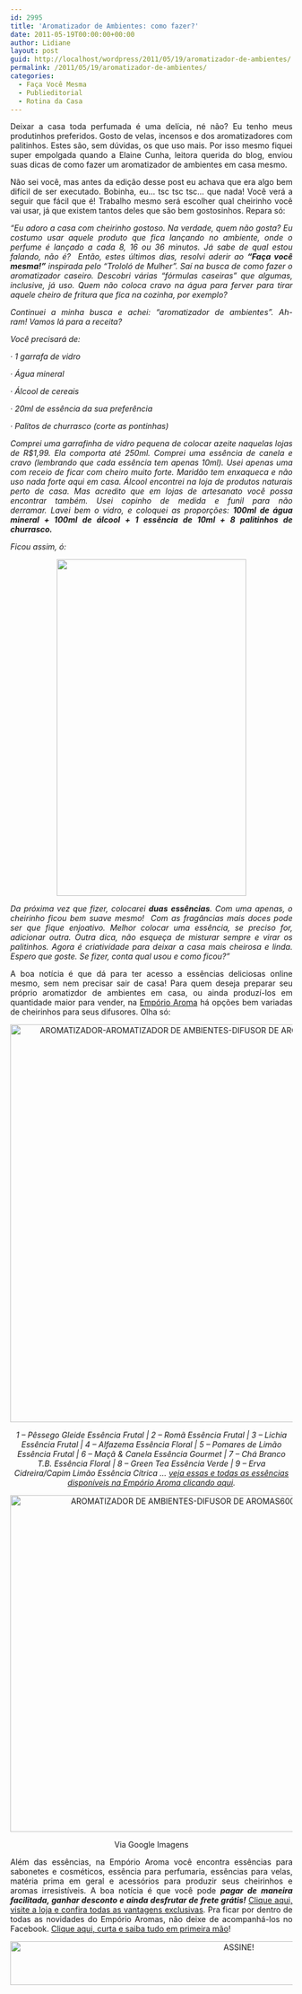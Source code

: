 ```yaml
---
id: 2995
title: 'Aromatizador de Ambientes: como fazer?'
date: 2011-05-19T00:00:00+00:00
author: Lidiane
layout: post
guid: http://localhost/wordpress/2011/05/19/aromatizador-de-ambientes/
permalink: /2011/05/19/aromatizador-de-ambientes/
categories:
  - Faça Você Mesma
  - Publieditorial
  - Rotina da Casa
---
```

<p style="text-align: justify;">
  Deixar a casa toda perfumada é uma delícia, né não? Eu tenho meus produtinhos preferidos. Gosto de velas, incensos e dos aromatizadores com palitinhos. Estes são, sem dúvidas, os que uso mais. Por isso mesmo fiquei super empolgada quando a Elaine Cunha, leitora querida do blog, enviou suas dicas de como fazer um aromatizador de ambientes em casa mesmo.
</p>

<p style="text-align: justify;" align="justify">
  Não sei você, mas antes da edição desse post eu achava que era algo bem difícil de ser executado. Bobinha, eu… tsc tsc tsc… que nada! Você verá a seguir que fácil que é! Trabalho mesmo será escolher qual cheirinho você vai usar, já que existem tantos deles que são bem gostosinhos. Repara só:
</p>

<p style="text-align: justify;" align="justify">
  <em>&#8220;Eu adoro a casa com cheirinho gostoso. Na verdade, quem não gosta? Eu costumo usar aquele produto que fica lançando no ambiente, onde o perfume é lançado a cada 8, 16 ou 36 minutos. Já sabe de qual estou falando, não é?  </em><em>Então, estes últimos dias, resolvi aderir ao <strong>“Faça você mesma!”</strong> inspirada pelo “Trololó de Mulher”. Saí na busca de como fazer o aromatizador caseiro. Descobri várias “fórmulas caseiras” que algumas, inclusive, já uso. Quem não coloca cravo na água para ferver para tirar aquele cheiro de fritura que fica na cozinha, por exemplo?</em>
</p>

<p style="text-align: justify;">
  <em>Continuei a minha busca e achei: “aromatizador de ambientes”. Ah-ram! </em><em>Vamos lá para a receita?</em>
</p>

<p style="text-align: justify;">
  <em>Você precisará de:</em>
</p>

<p style="text-align: justify;">
  <em>· 1 garrafa de vidro</em>
</p>

<p style="text-align: justify;">
  <em>· Água mineral</em>
</p>

<p style="text-align: justify;">
  <em>· Álcool de cereais</em>
</p>

<p style="text-align: justify;">
  <em>· 20ml de essência da sua preferência</em>
</p>

<p style="text-align: justify;">
  <em>· Palitos de churrasco (corte as pontinhas)</em>
</p>

<p style="text-align: justify;">
  <em>Comprei uma garrafinha de vidro pequena de colocar azeite naquelas lojas de R$1,99. Ela comporta até 250ml. Comprei uma essência de canela e cravo (lembrando que cada essência tem apenas 10ml). Usei apenas uma com receio de ficar com cheiro muito forte. Maridão tem enxaqueca e não uso nada forte aqui em casa. Álcool encontrei na loja de produtos naturais perto de casa. Mas acredito que em lojas de artesanato você possa encontrar também. Usei copinho de medida e funil para não derramar. </em><em>Lavei bem o vidro, e coloquei as proporções: </em><em><strong>100ml de água mineral + 100ml de álcool + 1 essência de 10ml + 8 palitinhos de churrasco.</strong></em>
</p>

<p style="text-align: justify;">
  <em>Ficou assim, ó:</em>
</p>

<p align="center">
  <a href="http://www.trololodemulher.com.br/blog/wp-content/uploads/2011/05/aromatizador-de-ambiente.jpg"><img class="alignnone size-full wp-image-6389" title="aromatizador de ambiente" src="http://www.trololodemulher.com.br/blog/wp-content/uploads/2011/05/aromatizador-de-ambiente.jpg" alt="" width="338" height="600" /></a>
</p>

<p style="text-align: justify;">
  <em>Da próxima vez que fizer, colocarei <strong>duas</strong> <strong>essências</strong>. Com uma apenas, o cheirinho ficou bem suave mesmo!  Com as fragâncias mais doces pode ser que fique enjoativo. Melhor colocar uma essência, se preciso for, adicionar outra. Outra dica, não esqueça de misturar sempre e virar os palitinhos. Agora é criatividade para deixar a casa mais cheirosa e linda. Espero que goste. Se fizer, conta qual usou e como ficou?&#8221;</em>
</p>

<p style="text-align: justify;">
  A boa notícia é que dá para ter acesso a essências deliciosas online mesmo, sem nem precisar sair de casa! Para quem deseja preparar seu próprio aromatizdor de ambientes em casa, ou ainda produzí-los em quantidade maior para vender, na <a href="http://www.emporioaroma.com.br/" target="_blank">Empório Aroma</a> há opções bem variadas de cheirinhos para seus difusores. Olha só:
</p>

<p align="center">
  <img class="alignnone size-full wp-image-13513" src="http://www.trololodemulher.com.br/blog/wp-content/uploads/2017/02/AROMATIZADOR-AROMATIZADOR-DE-AMBIENTES-DIFUSOR-DE-AROMAS-ESSENCIAS-AROMAS-CHEIROS.jpg" alt="AROMATIZADOR-AROMATIZADOR DE AMBIENTES-DIFUSOR DE AROMAS-ESSENCIAS-AROMAS-CHEIROS" width="800" height="709" />
</p>

<p style="text-align: center;">
  <em>1 &#8211; Pêssego Gleide Essência Frutal | 2 &#8211; Romã Essência Frutal | 3 &#8211; Lichia Essência Frutal | 4 &#8211; Alfazema Essência Floral | 5 &#8211; Pomares de Limão Essência Frutal | 6 &#8211; Maçã & Canela Essência Gourmet | 7 &#8211; Chá Branco T.B. Essência Floral | 8 &#8211; Green Tea Essência Verde | 9 &#8211; Erva Cidreira/Capim Limão Essência Cítrica &#8230; <a href="http://www.emporioaroma.com.br/categorias/8/-Essencias-Aromatizador-e-Sache" target="_blank">veja essas e todas as essências disponíveis na Empório Aroma clicando aqui</a>.</em>
</p>

<p align="center">
  <img class="alignnone size-full wp-image-13512" src="http://www.trololodemulher.com.br/blog/wp-content/uploads/2017/02/AROMATIZADOR-DE-AMBIENTES-DIFUSOR-DE-AROMAS600.jpg" alt="AROMATIZADOR DE AMBIENTES-DIFUSOR DE AROMAS600" width="600" height="600" />
</p>

<p style="text-align: center;">
  Via Google Imagens
</p>

<p style="text-align: justify;">
  Além das essências, na Empório Aroma você encontra essências para sabonetes e cosméticos, essência para perfumaria, essências para velas, matéria prima em geral e acessórios para produzir seus cheirinhos e aromas irresistíveis. A boa notícia é que você pode <em><strong>pagar de maneira facilitada, ganhar desconto e ainda desfrutar de frete grátis!</strong></em> <a href="http://www.emporioaroma.com.br/" target="_blank">Clique aqui, visite a loja e confira todas as vantagens exclusivas</a>. Pra ficar por dentro de todas as novidades do Empório Aromas, não deixe de acompanhá-los no Facebook. <a href="https://www.facebook.com/Emp%C3%B3rio-Aroma-136393423096960/" target="_blank">Clique aqui, curta e saiba tudo em primeira mão</a>!
</p>

<p align="center">
  <a href="http://feedburner.google.com/fb/a/mailverify?uri=blogBichaFemea&loc=en_US" target="_blank"><img class="alignnone size-full wp-image-10439" src="http://www.trololodemulher.com.br/blog/wp-content/uploads/2014/09/ASSINE.png" alt="ASSINE!" width="800" height="78" /></a>
</p>

&nbsp;